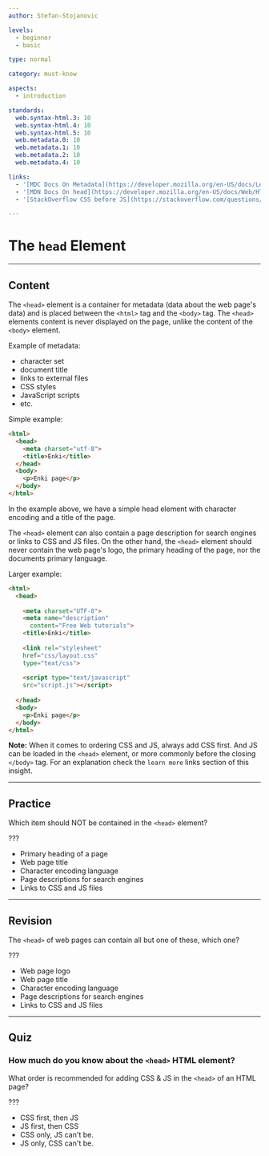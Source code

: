 ```yaml
---
author: Stefan-Stojanovic

levels:
  - beginner
  - basic

type: normal

category: must-know

aspects:
  - introduction

standards:
  web.syntax-html.3: 10
  web.syntax-html.4: 10
  web.syntax-html.5: 10
  web.metadata.0: 10
  web.metadata.1: 10
  web.metadata.2: 10
  web.metadata.4: 10

links:
  - '[MDC Docs On Metadata](https://developer.mozilla.org/en-US/docs/Learn/HTML/Introduction_to_HTML/The_head_metadata_in_HTML)(documentation)'
  - '[MDN Docs On head](https://developer.mozilla.org/en-US/docs/Web/HTML/Element/head){documentation}'
  - '[StackOverflow CSS before JS](https://stackoverflow.com/questions/9271276/is-the-recommendation-to-include-css-before-javascript-invalid){discussion}'

---
```

# The `head` Element
---
## Content

The `<head>` element is a container for metadata (data about the web page's data) and is placed between the `<html>` tag and the `<body>` tag. The `<head>` elements content is never displayed on the page, unlike the content of the `<body>` element.

Example of metadata:
  - character set
  - document title
  - links to external files
  - CSS styles
  - JavaScript scripts
  - etc.

Simple example:
```html
<html>
  <head>
    <meta charset="utf-8">
    <title>Enki</title>
  </head>
  <body>
    <p>Enki page</p>
  </body>
</html>
```

In the example above, we have a simple head element with character encoding and a title of the page.

The `<head>` element can also contain a page description for search engines or links to CSS and JS files. On the other hand, the `<head>` element should never contain the web page's logo, the primary heading of the page, nor the documents primary language.

Larger example:
```html
<html>
  <head>
  
    <meta charset="UTF-8">
    <meta name="description"  
      content="Free Web tutorials">
    <title>Enki</title>
    
    <link rel="stylesheet"
    href="css/layout.css"
    type="text/css">
    
    <script type="text/javascript"
    src="script.js"></script>
    
  </head>
  <body>
    <p>Enki page</p>
  </body>
</html>
```

**Note:** When it comes to ordering CSS and JS, always add CSS first. And JS can be loaded in the `<head>` element, or more commonly before the closing `</body>` tag. For an explanation check the `learn more` links section of this insight.

---
## Practice

Which item should NOT be contained in the `<head>` element?

???

* Primary heading of a page
* Web page title
* Character encoding language
* Page descriptions for search engines
* Links to CSS and JS files

---
## Revision

The `<head>` of web pages can contain all but one of these, which one?

???

* Web page logo
* Web page title
* Character encoding language
* Page descriptions for search engines
* Links to CSS and JS files

---
## Quiz

### How much do you know about the `<head>` HTML element?

What order is recommended for adding CSS & JS in the `<head>` of an HTML page?

???

* CSS first, then JS
* JS first, then CSS
* CSS only, JS can't be.
* JS only, CSS can't be.
 
